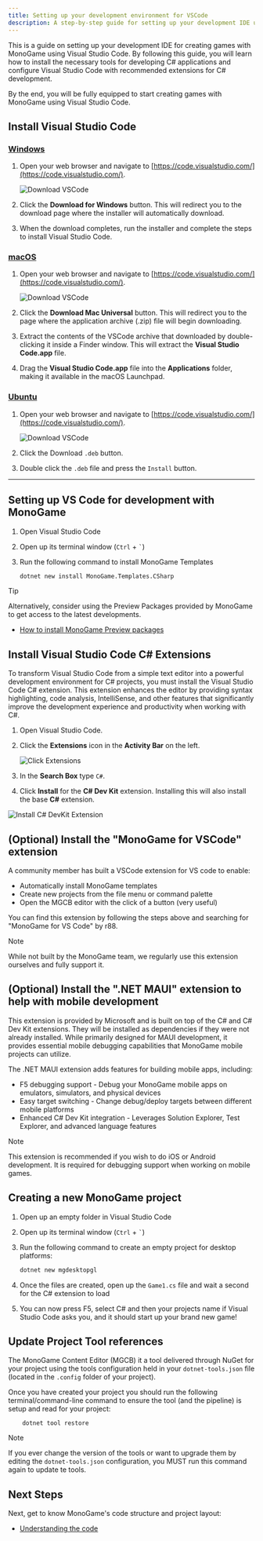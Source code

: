```yaml
---
title: Setting up your development environment for VSCode
description: A step-by-step guide for setting up your development IDE using VSCode
---
```


This is a guide on setting up your development IDE for creating games with MonoGame using Visual Studio Code. By following this guide, you will learn how to install the necessary tools for developing C# applications and configure Visual Studio Code with recommended extensions for C# development.

By the end, you will be fully equipped to start creating games with MonoGame using Visual Studio Code.

## Install Visual Studio Code

### [Windows](#tab/windows)

1. Open your web browser and navigate to [https://code.visualstudio.com/](https://code.visualstudio.com/).

    ![Download VSCode](./images/1_setting_up_your_development_environment/vscode/windows/download-vscode.png)

2. Click the **Download for Windows** button.  This will redirect you to the download page where the installer will automatically download.
3. When the download completes, run the installer and complete the steps to install Visual Studio Code.

### [macOS](#tab/macos)

1. Open your web browser and navigate to [https://code.visualstudio.com/](https://code.visualstudio.com/).

    ![Download VSCode](./images/1_setting_up_your_development_environment/vscode/mac/download-vscode.png)

2. Click the **Download Mac Universal** button.  This will redirect you to the page where the application archive (.zip) file will begin downloading.
3. Extract the contents of the VSCode archive that downloaded by double-clicking it inside a Finder window.  This will extract the **Visual Studio Code.app** file.
4. Drag the **Visual Studio Code.app** file into the **Applications** folder, making it available in the macOS Launchpad.

### [Ubuntu](#tab/ubuntu)

1. Open your web browser and navigate to [https://code.visualstudio.com/](https://code.visualstudio.com/).

    ![Download VSCode](./images/1_setting_up_your_development_environment/vscode/linux/download-vscode.png)

2. Click the Download `.deb` button.
3. Double click the `.deb` file and press the `Install` button.

---

## Setting up VS Code for development with MonoGame

1. Open Visual Studio Code
1. Open up its terminal window (`Ctrl` + `` ` ``)
1. Run the following command to install MonoGame Templates

    ```sh
    dotnet new install MonoGame.Templates.CSharp
    ```

> [!TIP]
> Alternatively, consider using the Preview Packages provided by MonoGame to get access to the latest developments.
>
> - [How to install MonoGame Preview packages](../getting_to_know/howto/HowTo_Install_Preview_Release.md)

## Install Visual Studio Code C# Extensions

To transform Visual Studio Code from a simple text editor into a powerful development environment for C# projects, you must install the Visual Studio Code C# extension. This extension enhances the editor by providing syntax highlighting, code analysis, IntelliSense, and other features that significantly improve the development experience and productivity when working with C#.

1. Open Visual Studio Code.
2. Click the **Extensions** icon in the **Activity Bar** on the left.

    ![Click Extensions](./images/1_setting_up_your_development_environment/vscode/click-extensions.png)

3. In the **Search Box** type `C#`.
4. Click **Install** for the **C# Dev Kit** extension.  Installing this will also install the base **C#** extension.

![Install C# DevKit Extension](./images/1_setting_up_your_development_environment/vscode/install-devkit.png)

## (Optional) Install the "MonoGame for VSCode" extension

A community member has built a VSCode extension for VS code to enable:

- Automatically install MonoGame templates
- Create new projects from the file menu or command palette
- Open the MGCB editor with the click of a button (very useful)

You can find this extension by following the steps above and searching for "MonoGame for VS Code" by r88.

> [!NOTE]
> While not built by the MonoGame team, we regularly use this extension ourselves and fully support it.

## (Optional) Install the ".NET MAUI" extension to help with mobile development

This extension is provided by Microsoft and is built on top of the C# and C# Dev Kit extensions. They will be installed as dependencies if they were not already installed. While primarily designed for MAUI development, it provides essential mobile debugging capabilities that MonoGame mobile projects can utilize.

The .NET MAUI extension adds features for building mobile apps, including:

- F5 debugging support - Debug your MonoGame mobile apps on emulators, simulators, and physical devices
- Easy target switching - Change debug/deploy targets between different mobile platforms
- Enhanced C# Dev Kit integration - Leverages Solution Explorer, Test Explorer, and advanced language features

> [!NOTE]
> This extension is recommended if you wish to do iOS or Android development. It is required for debugging support when working on mobile games. 


## Creating a new MonoGame project

1. Open up an empty folder in Visual Studio Code
2. Open up its terminal window (`Ctrl` + `` ` ``)
3. Run the following command to create an empty project for desktop platforms:

    ```sh
    dotnet new mgdesktopgl
    ```

4. Once the files are created, open up the `Game1.cs` file and wait a second for the C# extension to load
5. You can now press F5, select C# and then your projects name if Visual Studio Code asks you, and it should start up your brand new game!

## Update Project Tool references

The MonoGame Content Editor (MGCB) it a tool delivered through NuGet for your project using the tools configuration held in your `dotnet-tools.json` file (located in the `.config` folder of your project).

Once you have created your project you should run the following terminal/command-line command to ensure the tool (and the pipeline) is setup and read for your project:

```dotnetcli
    dotnet tool restore
```

> [!NOTE]
> If you ever change the version of the tools or want to upgrade them by editing the `dotnet-tools.json` configuration, you MUST run this command again to update te tools.

## Next Steps

Next, get to know MonoGame's code structure and project layout:

- [Understanding the code](3_understanding_the_code.md)
